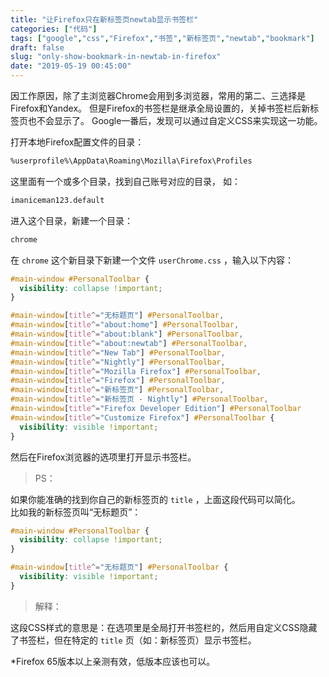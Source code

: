 ```yaml
---
title: "让Firefox只在新标签页newtab显示书签栏"
categories: ["代码"]
tags: ["google","css","Firefox","书签","新标签页","newtab","bookmark"]
draft: false
slug: "only-show-bookmark-in-newtab-in-firefox"
date: "2019-05-19 00:45:00"
---
```


因工作原因，除了主浏览器Chrome会用到多浏览器，常用的第二、三选择是Firefox和Yandex。
但是Firefox的书签栏是继承全局设置的，关掉书签栏后新标签页也不会显示了。
Google一番后，发现可以通过自定义CSS来实现这一功能。

打开本地Firefox配置文件的目录：
```bash
%userprofile%\AppData\Roaming\Mozilla\Firefox\Profiles
```
这里面有一个或多个目录，找到自己账号对应的目录，
如：
```bash
imaniceman123.default
```
进入这个目录，新建一个目录：
```bash
chrome
```
在 `chrome` 这个新目录下新建一个文件 `userChrome.css` ，输入以下内容：

```css
#main-window #PersonalToolbar {
  visibility: collapse !important;
}

#main-window[title^="无标题页"] #PersonalToolbar,
#main-window[title^="about:home"] #PersonalToolbar,
#main-window[title^="about:blank"] #PersonalToolbar,
#main-window[title^="about:newtab"] #PersonalToolbar,
#main-window[title^="New Tab"] #PersonalToolbar,
#main-window[title^="Nightly"] #PersonalToolbar,
#main-window[title^="Mozilla Firefox"] #PersonalToolbar,
#main-window[title^="Firefox"] #PersonalToolbar,
#main-window[title^="新标签页"] #PersonalToolbar,
#main-window[title^="新标签页 - Nightly"] #PersonalToolbar,
#main-window[title^="Firefox Developer Edition"] #PersonalToolbar
#main-window[title^="Customize Firefox"] #PersonalToolbar {
  visibility: visible !important;
}
```
然后在Firefox浏览器的选项里打开显示书签栏。

> PS：
  
如果你能准确的找到你自己的新标签页的 `title` ，上面这段代码可以简化。  
比如我的新标签页叫“无标题页”：
```css
#main-window #PersonalToolbar {
  visibility: collapse !important;
}

#main-window[title^="无标题页"] #PersonalToolbar {
  visibility: visible !important;
}
```

> 解释：  

这段CSS样式的意思是：在选项里是全局打开书签栏的，然后用自定义CSS隐藏了书签栏，但在特定的 `title` 页（如：新标签页）显示书签栏。

*Firefox 65版本以上亲测有效，低版本应该也可以。
